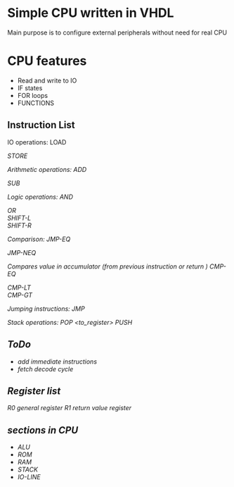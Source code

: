 # Simple CPU written in VHDL #
Main purpose is to configure external peripherals without need for real CPU

# CPU features
* Read and write to IO
* IF states
* FOR loops
* FUNCTIONS


## Instruction List ##
IO operations:
LOAD <address>
STORE <address>

Arithmetic operations:
ADD <address>
SUB <address>

Logic operations:
AND <address>
OR <address>
SHIFT-L <address>
SHIFT-R <address>

Comparison:
JMP-EQ <address>
JMP-NEQ <address>

Compares value in accumulator (from previous instruction or return )
CMP-EQ <address>
CMP-LT <address>
CMP-GT <address>

Jumping instructions:
JMP <address>

Stack operations:
POP <to_register>
PUSH

## ToDo
* add immediate instructions
* fetch decode cycle

## Register list ##

R0 general register
R1 return value register

## sections in CPU ##
* ALU
* ROM
* RAM
* STACK
* IO-LINE

